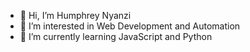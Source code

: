 - 👋 Hi, I’m Humphrey Nyanzi 
- 👀 I’m interested in Web Development and Automation 
- 🌱 I’m currently learning JavaScript and Python


<!---
humphry-256/humphry-256 is a ✨ special ✨ repository because its `README.md` (this file) appears on your GitHub profile.
You can click the Preview link to take a look at your changes.
--->
